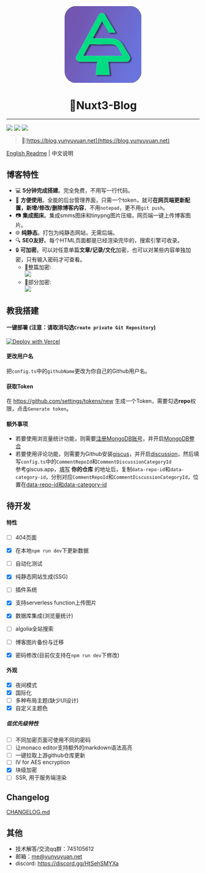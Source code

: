 <p align="center">
<img width="200px" src="public/favicon.png" />
</p>
<h1 align="center">💎Nuxt3-Blog</h1>

---

[![](https://img.shields.io/github/license/yunyuyuan/nuxt3-blog)](/LICENSE) ![](https://img.shields.io/badge/vue-v3-%234FC08D?logo=vue.js) ![](https://img.shields.io/badge/nuxt-v3-%2300DC82?logo=nuxt.js)

> 🚀[https://blog.yunyuyuan.net](https://blog.yunyuyuan.net)

[English Readme](/README.md) | 中文说明

## 博客特性
* 💻 **5分钟完成搭建**。完全免费，不用写一行代码。
* 🤝 **方便使用**。全能的后台管理界面，只需一个token，就可**在网页端更新配置，新增/修改/删除博客内容**，不用`notepad`，更不用`git push`。
* 📷 **集成图床**。集成smms图床和tinypng图片压缩，网页端一键上传博客图片。
* 🌐 **纯静态**。打包为纯静态网站，无需后端。
* 🔍 **SEO友好**。每个HTML页面都是已经渲染完毕的，搜索引擎可收录。
* 🔒 **可加密**。可以对任意单篇**文章/记录/文化**加密，也可以对某些内容单独加密，只有输入密码才可查看。
  * 🚪整篇加密:  
      <img height="300px" src="https://s2.loli.net/2023/03/09/6loknpQFATqSOMB.png"/>
  * 🚪部分加密:  
      <img height="300px" src="https://s2.loli.net/2023/03/09/9UQurkTGaOSY3j4.png"/>

## 教我搭建
#### 一键部署 (注意：请取消勾选`Create private Git Repository`)
[![Deploy with Vercel](https://vercel.com/button)](https://vercel.com/new/clone?repository-url=https%3A%2F%2Fgithub.com%2Fyunyuyuan%2Fnuxt3-blog&repository-name=nuxt3-blog)

#### 更改用户名
把`config.ts`中的`githubName`更改为你自己的Github用户名。

#### 获取Token
在 https://github.com/settings/tokens/new 生成一个Token，需要勾选**repo**权限，点击`Generate token`。

#### 额外事项
* 若要使用浏览量统计功能，则需要[注册MongoDB账号](https://www.mongodb.com/cloud/atlas/register)，并开启[MongoDB整合](https://vercel.com/integrations/mongodbatlas)
* 若要使用评论功能，则需要为Github安装[giscus](https://github.com/apps/giscus)，并开启[discussion](https://docs.github.com/en/repositories/managing-your-repositorys-settings-and-features/enabling-features-for-your-repository/enabling-or-disabling-github-discussions-for-a-repository)，然后填写`config.ts`中的`CommentRepoId`和`CommentDiscussionCategoryId`  
  参考giscus.app，[填写](https://giscus.app/zh-CN#:~:text=%E4%BB%93%E5%BA%93%EF%BC%9A,%E8%BF%9E%E6%8E%A5%E5%88%B0%E6%AD%A4%E4%BB%93%E5%BA%93%E3%80%82) **你的仓库** 的地址后，复制`data-repo-id`和`data-category-id`，分别对应`CommentRepoId`和`CommentDiscussionCategoryId`，位置在[data-repo-id和data-category-id](https://giscus.app/zh-CN#:~:text=%E5%9C%A8%E4%BD%A0%E6%83%B3%E8%AE%A9%E8%AF%84%E8%AE%BA%E5%87%BA%E7%8E%B0%E7%9A%84%E4%BD%8D%E7%BD%AE%E6%B7%BB%E5%8A%A0%E4%BB%A5%E4%B8%8B%20%3Cscript%3E%20%E6%A0%87%E7%AD%BE%E3%80%82%E4%BD%86%E5%A6%82%E6%9E%9C%E5%B7%B2%E7%BB%8F%E5%AD%98%E5%9C%A8%E5%B8%A6%E6%9C%89%20giscus%20%E7%B1%BB%E7%9A%84%E5%85%83%E7%B4%A0%EF%BC%8C%E5%88%99%E8%AF%84%E8%AE%BA%E4%BC%9A%E8%A2%AB%E6%94%BE%E5%9C%A8%E9%82%A3%E9%87%8C%E3%80%82)

## 待开发
#### 特性
- [ ] 404页面
- [x] 在本地`npm run dev`下更新数据
- [ ] 自动化测试
- [x] 纯静态网站生成(SSG)
- [ ] 插件系统
- [x] 支持serverless function上传图片
- [x] 数据库集成(浏览量统计)
- [ ] algolia全站搜索
- [ ] 博客图片备份与迁移
- [x] 密码修改(目前仅支持在`npm run dev`下修改)


#### 外观
- [x] 夜间模式
- [x] 国际化
- [ ] 多种布局主题(缺少UI设计)
- [x] 自定义主题色
##### 低优先级特性
- [ ] 不同加密页面可使用不同的密码
- [ ] 让monaco editor支持额外的markdown语法高亮
- [ ] 一键拉取上游github仓库更新 
- [ ] IV for AES encryption
- [x] 块级加密
- [ ] SSR, 用于服务端渲染

## Changelog

[CHANGELOG.md](/CHANGELOG.md)

## 其他
* 技术解答/交流qq群：745105612
* 邮箱：me@yunyuyuan.net
* discord: https://discord.gg/HtSehSMYXa
